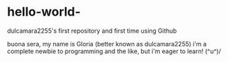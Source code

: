 # hello-world-
dulcamara2255's first repository and first time using Github

buona sera, my name is Gloria (better known as dulcamara2255)
i'm a complete newbie to programming and the like, but i'm eager to learn! \(^u^)/
